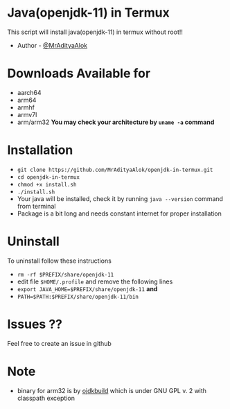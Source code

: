# Java(openjdk-11) in Termux
This script will install java(openjdk-11) in termux without root!!
- Author - [@MrAdityaAlok](https://github.com/MrAdityaAlok)
# Downloads Available for 
- aarch64
- arm64
- armhf
- armv7l
- arm/arm32
**You may check your architecture by `uname -a` command**
# Installation
- `git clone https://github.com/MrAdityaAlok/openjdk-in-termux.git`
- `cd openjdk-in-termux`
- `chmod +x install.sh`
- `./install.sh`
- Your java will be installed, check it by running `java --version` command from terminal
- Package is a bit long  and needs constant internet for proper installation

# Uninstall
To uninstall follow these instructions 
- `rm -rf $PREFIX/share/openjdk-11`
- edit file `$HOME/.profile` and remove the following lines 
- `export JAVA_HOME=$PREFIX/share/openjdk-11` **and**
- `PATH=$PATH:$PREFIX/share/openjdk-11/bin`

# Issues ??
Feel free to create an issue in github

# Note
- binary for arm32 is by [ojdkbuild](https://github.com/ojdkbuild/contrib_jdk11u-arm32-ci) which is under GNU GPL v. 2 with classpath exception
